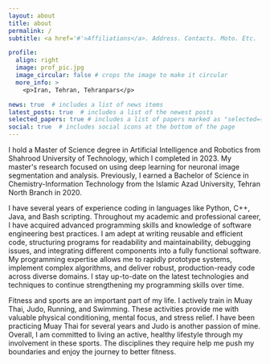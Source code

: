 ```yaml
---
layout: about
title: about
permalink: /
subtitle: <a href='#'>Affiliations</a>. Address. Contacts. Moto. Etc.

profile:
  align: right
  image: prof_pic.jpg
  image_circular: false # crops the image to make it circular
  more_info: >
    <p>Iran, Tehran, Tehranpars</p>

news: true  # includes a list of news items
latest_posts: true  # includes a list of the newest posts
selected_papers: true # includes a list of papers marked as "selected={true}"
social: true  # includes social icons at the bottom of the page
---
```

I hold a Master of Science degree in Artificial Intelligence and Robotics from Shahrood University of Technology, which I completed in 2023. My master's research focused on using deep learning for neuronal image segmentation and analysis. Previously, I earned a Bachelor of Science in Chemistry-Information Technology from the Islamic Azad University, Tehran North Branch in 2020.

I have several years of experience coding in languages like Python, C++, Java, and Bash scripting. Throughout my academic and professional career, I have acquired advanced programming skills and knowledge of software engineering best practices. I am adept at writing reusable and efficient code, structuring programs for readability and maintainability, debugging issues, and integrating different components into a fully functional software. My programming expertise allows me to rapidly prototype systems, implement complex algorithms, and deliver robust, production-ready code across diverse domains. I stay up-to-date on the latest technologies and techniques to continue strengthening my programming skills over time.

Fitness and sports are an important part of my life. I actively train in Muay Thai, Judo, Running, and Swimming. These activities provide me with valuable physical conditioning, mental focus, and stress relief. I have been practicing Muay Thai for several years and Judo is another passion of mine. Overall, I am committed to living an active, healthy lifestyle through my involvement in these sports. The disciplines they require help me push my boundaries and enjoy the journey to better fitness.
